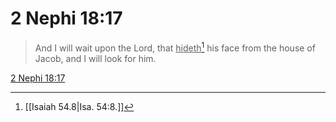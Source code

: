 # 2 Nephi 18:17

> And I will wait upon the Lord, that <u>hideth</u>[^a] his face from the house of Jacob, and I will look for him.

[2 Nephi 18:17](https://www.churchofjesuschrist.org/study/scriptures/bofm/2-ne/18?lang=eng&id=p17#p17)


[^a]: [[Isaiah 54.8|Isa. 54:8.]]
